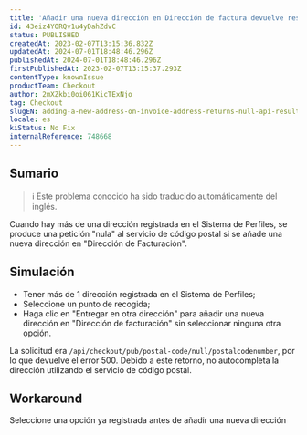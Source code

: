 ```yaml
---
title: 'Añadir una nueva dirección en Dirección de factura devuelve resultados nulos de la API'
id: 43eiz4YORQv1u4yDahZdvC
status: PUBLISHED
createdAt: 2023-02-07T13:15:36.832Z
updatedAt: 2024-07-01T18:48:46.296Z
publishedAt: 2024-07-01T18:48:46.296Z
firstPublishedAt: 2023-02-07T13:15:37.293Z
contentType: knownIssue
productTeam: Checkout
author: 2mXZkbi0oi061KicTExNjo
tag: Checkout
slugEN: adding-a-new-address-on-invoice-address-returns-null-api-results
locale: es
kiStatus: No Fix
internalReference: 748668
---
```


## Sumario

>ℹ️ Este problema conocido ha sido traducido automáticamente del inglés.


Cuando hay más de una dirección registrada en el Sistema de Perfiles, se produce una petición "nula" al servicio de código postal si se añade una nueva dirección en "Dirección de Facturación".


##

## Simulación



- Tener más de 1 dirección registrada en el Sistema de Perfiles;
- Seleccione un punto de recogida;
- Haga clic en "Entregar en otra dirección" para añadir una nueva dirección en "Dirección de facturación" sin seleccionar ninguna otra opción.

La solicitud era `/api/checkout/pub/postal-code/null/postalcodenumber`, por lo que devuelve el error 500. Debido a este retorno, no autocompleta la dirección utilizando el servicio de código postal.



## Workaround


Seleccione una opción ya registrada antes de añadir una nueva dirección




